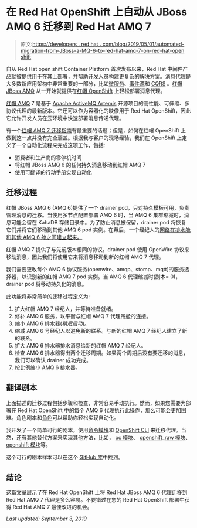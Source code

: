 # 在 Red Hat OpenShift 上自动从 JBoss AMQ 6 迁移到 Red Hat AMQ 7

> 原文:[https://developers . red hat . com/blog/2019/05/01/automated-migration-from-JBoss-a-MQ-6-to-red-hat-amq-7-on-red-hat-open shift](https://developers.redhat.com/blog/2019/05/01/automated-migration-from-jboss-a-mq-6-to-red-hat-amq-7-on-red-hat-openshift)

自从 Red Hat open shift Container Platform 首次发布以来，Red Hat 中间件产品就被提供用于在其上部署，并帮助开发人员构建更复杂的解决方案。消息代理是大多数新应用架构中非常重要的一部分，比如[微服务](https://developers.redhat.com/topics/microservices/)、[事件源](https://microservices.io/patterns/data/event-sourcing.html)和 [CQRS](https://microservices.io/patterns/data/cqrs.html) 。[红帽 JBoss AMQ](https://access.redhat.com/documentation/en-us/red_hat_jboss_a-mq/6.1/html/product_introduction/fusembintrowhatismb) 从一开始就提供在[红帽 OpenShift](https://developers.redhat.com/products/openshift/overview/) 上轻松部署消息代理。

[红帽 AMQ](https://www.redhat.com/en/technologies/jboss-middleware/amq) 7 是基于 [Apache ActiveMQ Artemis](http://activemq.apache.org/components/artemis/) 开源项目的高性能、可伸缩、多协议代理的最新版本。它还可以作为容器化的映像用于 Red Hat OpenShift，因此它允许开发人员在云环境中快速部署消息传递代理。

有一个[红帽 AMQ 7 迁移指南](https://access.redhat.com/documentation/en-us/red_hat_amq/7.2/html-single/migrating_to_red_hat_amq_7/index)有最重要的话题；但是，如何在红帽 OpenShift 上做到这一点并没有完全涵盖。根据我与客户的现场经验，我们在 OpenShift 上定义了一个自动化流程来完成这项工作，包括:

*   消费者和生产商的零停机时间
*   将红帽 JBoss AMQ 6 的任何持久消息移动到红帽 AMQ 7
*   使用可翻译的行动手册实现自动化

## 迁移过程

红帽 JBoss AMQ 6 (AMQ 6)提供了一个 drainer pod，只对持久模板可用，负责管理消息的迁移。当使用多节点配置部署 AMQ 6 时，当 AMQ 6 集群缩减时，消息可能会留在 KahaDB 存储目录中。为了防止消息被保留，drainer pod 将恢复它们并将它们移动到其他 AMQ 6 pod 实例。在幕后，一个经纪人的[网络在排水舱和其他 AMQ 6 舱之间建立起来。](http://activemq.apache.org/networks-of-brokers.html)

红帽 AMQ 7 提供了与先前版本相同的协议。drainer pod 使用 OpenWire 协议来移动消息，因此我们将使用它来将消息移动到新的红帽 AMQ 7 代理。

我们需要更改每个 AMQ 6 协议服务(openwire、amqp、stomp、mqtt)的服务选择器，以识别新的红帽 AMQ 7 pod 实例。当 AMQ 6 代理缩减时(副本= 0)，drainer pod 将移动持久化的消息。

此功能将非常简单的迁移过程定义为:

1.  扩大红帽 AMQ 7 经纪人，并等待准备就绪。
2.  修补 AMQ 6 服务，以平衡与红帽 AMQ 7 代理吊舱的连接。
3.  缩小 AMQ 6 排水器(*稍后启动*)。
4.  缩减 AMQ 6 号经纪人以避免新的联系。与新的红帽 AMQ 7 经纪人建立了新的联系。
5.  扩大 AMQ 6 排水器排水消息给新的红帽 AMQ 7 经纪人。
6.  检查 AMQ 6 排水器得出两个迁移周期。如果两个周期后没有要迁移的消息，我们可以确认 drainer 成功完成。
7.  按比例缩小 AMQ 6 排水器。

## 翻译剧本

上面描述的迁移过程包括步骤和检查，非常容易手动执行。然而，如果您需要为部署在 Red Hat OpenShift 中的每个 AMQ 6 代理执行此操作，那么可能会更加困难。角色剧本和[角色](https://docs.ansible.com/ansible/latest/user_guide/playbooks_reuse_roles.html)可以帮助你轻松实现自动化。

我开发了一个简单可行的剧本，使用[命令模块](https://docs.ansible.com/ansible/2.4/command_module.html)和 [OpenShift CLI](https://docs.openshift.com/container-platform/3.11/cli_reference/get_started_cli.html) 来迁移代理。当然，还有其他替代方案来实现其他方法，比如， [oc 模块](https://docs.ansible.com/ansible/2.4/oc_module.html)、 [openshift_raw 模块](https://docs.ansible.com/ansible/2.5/modules/openshift_raw_module.html)、 [openshift 模块](https://docs.ansible.com/ansible/2.5/plugins/lookup/openshift.html)等。

这个可行的剧本样本可以在这个 [GitHub 库](https://github.com/rmarting/migration-amq6-amq7-openshift)中找到。

## 结论

这篇文章展示了在 Red Hat OpenShift 上将 Red Hat JBoss AMQ 6 代理迁移到 Red Hat AMQ 7 代理是多么容易。不要错过在您的 Red Hat OpenShift 部署中获得 Red Hat AMQ 7 最佳改进的机会。

*Last updated: September 3, 2019*